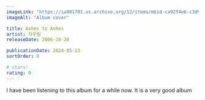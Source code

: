 ```yaml
---
imageLink: "https://ia801701.us.archive.org/12/items/mbid-ca92f4e6-c3d9-45eb-9793-bdb6a668699f/mbid-ca92f4e6-c3d9-45eb-9793-bdb6a668699f-27621244051_thumb500.jpg"
imageAlt: "Album cover"

title: Ashes to Ashes
artist: 자우림
releaseDate: 2006-10-20

publicationDate: 2024-05-23
sortOrder: 0

# stars:
rating: 0
---
```


I have been listening to this album for a while now. It is a very good album